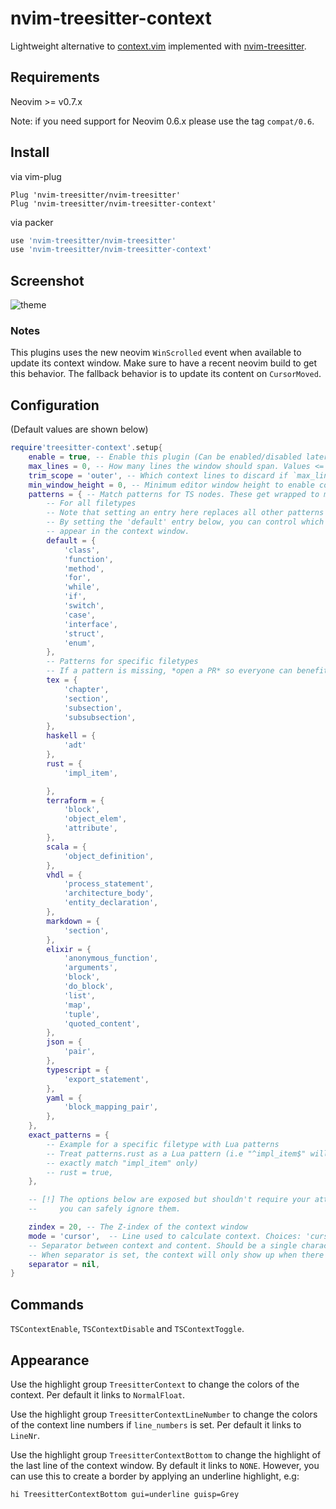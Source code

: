 # nvim-treesitter-context

Lightweight alternative to [context.vim](https://github.com/wellle/context.vim)
implemented with [nvim-treesitter](https://github.com/nvim-treesitter/nvim-treesitter).

## Requirements

Neovim >= v0.7.x

Note: if you need support for Neovim 0.6.x please use the tag `compat/0.6`.

## Install

via vim-plug

```vim
Plug 'nvim-treesitter/nvim-treesitter'
Plug 'nvim-treesitter/nvim-treesitter-context'
```

via packer

```lua
use 'nvim-treesitter/nvim-treesitter'
use 'nvim-treesitter/nvim-treesitter-context'
```

## Screenshot

![theme](./static/demo.gif)

### Notes

This plugins uses the new neovim `WinScrolled` event when available to update its
context window. Make sure to have a recent neovim build to get this behavior. The fallback
behavior is to update its content on `CursorMoved`.

## Configuration

(Default values are shown below)

```lua
require'treesitter-context'.setup{
    enable = true, -- Enable this plugin (Can be enabled/disabled later via commands)
    max_lines = 0, -- How many lines the window should span. Values <= 0 mean no limit.
    trim_scope = 'outer', -- Which context lines to discard if `max_lines` is exceeded. Choices: 'inner', 'outer'
    min_window_height = 0, -- Minimum editor window height to enable context. Values <= 0 mean no limit.
    patterns = { -- Match patterns for TS nodes. These get wrapped to match at word boundaries.
        -- For all filetypes
        -- Note that setting an entry here replaces all other patterns for this entry.
        -- By setting the 'default' entry below, you can control which nodes you want to
        -- appear in the context window.
        default = {
            'class',
            'function',
            'method',
            'for',
            'while',
            'if',
            'switch',
            'case',
            'interface',
            'struct',
            'enum',
        },
        -- Patterns for specific filetypes
        -- If a pattern is missing, *open a PR* so everyone can benefit.
        tex = {
            'chapter',
            'section',
            'subsection',
            'subsubsection',
        },
        haskell = {
            'adt'
        },
        rust = {
            'impl_item',

        },
        terraform = {
            'block',
            'object_elem',
            'attribute',
        },
        scala = {
            'object_definition',
        },
        vhdl = {
            'process_statement',
            'architecture_body',
            'entity_declaration',
        },
        markdown = {
            'section',
        },
        elixir = {
            'anonymous_function',
            'arguments',
            'block',
            'do_block',
            'list',
            'map',
            'tuple',
            'quoted_content',
        },
        json = {
            'pair',
        },
        typescript = {
            'export_statement',
        },
        yaml = {
            'block_mapping_pair',
        },
    },
    exact_patterns = {
        -- Example for a specific filetype with Lua patterns
        -- Treat patterns.rust as a Lua pattern (i.e "^impl_item$" will
        -- exactly match "impl_item" only)
        -- rust = true,
    },

    -- [!] The options below are exposed but shouldn't require your attention,
    --     you can safely ignore them.

    zindex = 20, -- The Z-index of the context window
    mode = 'cursor',  -- Line used to calculate context. Choices: 'cursor', 'topline'
    -- Separator between context and content. Should be a single character string, like '-'.
    -- When separator is set, the context will only show up when there are at least 2 lines above cursorline.
    separator = nil,
}
```

## Commands

`TSContextEnable`, `TSContextDisable` and `TSContextToggle`.

## Appearance

Use the highlight group `TreesitterContext` to change the colors of the
context. Per default it links to `NormalFloat`.

Use the highlight group `TreesitterContextLineNumber` to change the colors of the
context line numbers if `line_numbers` is set. Per default it links to `LineNr`.

Use the highlight group `TreesitterContextBottom` to change the highlight of the
last line of the context window. By default it links to `NONE`.
However, you can use this to create a border by applying an underline highlight, e.g:

```vim
hi TreesitterContextBottom gui=underline guisp=Grey
```
